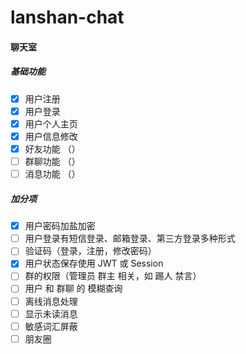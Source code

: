 # lanshan-chat

#### 聊天室

#####    基础功能

- [x] 用户注册
- [x] 用户登录
- [x] 用户个人主页
- [x] 用户信息修改
- [x] 好友功能 （）
- [ ] 群聊功能 （）
- [ ] 消息功能 （）

##### 加分项

- [x] 用户密码加盐加密
- [ ] 用户登录有短信登录、邮箱登录、第三方登录多种形式
- [ ] 验证码（登录，注册，修改密码）
- [x] 用户状态保存使用 JWT 或 Session
- [ ] 群的权限（管理员 群主 相关，如 踢人 禁言）
- [ ] 用户 和 群聊 的 模糊查询
- [ ] 离线消息处理
- [ ] 显示未读消息
- [ ] 敏感词汇屏蔽
- [ ] 朋友圈